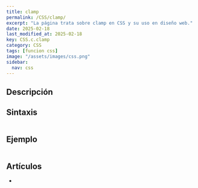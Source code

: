 ```yaml
---
title: clamp
permalink: /CSS/clamp/
excerpt: "La página trata sobre clamp en CSS y su uso en diseño web."
date: 2025-02-18
last_modified_at: 2025-02-18
key: CSS.c.clamp
category: CSS
tags: [funcion css]
image: "/assets/images/css.png"
sidebar:
  nav: css
---
```


## Descripción


## Sintaxis


```css

```


## Ejemplo


```css

```


## Artículos

- 
